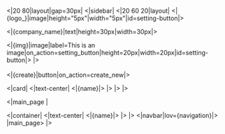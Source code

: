 <|20 80|layout|gap=30px|
<|sidebar|
<|20 60 20|layout|
<|{logo_}|image|height="5px"|width="5px"|id=setting-button|>

<|{company_name}|text|height=30px|width=30px|>

<|{img}|image|label=This is an image|on_action=setting_button|height=20px|width=20px|id=setting-button|>
|>
<br/><br/>
<|{create}|button|on_action=create_new|>

<|card|
<|text-center|
<|{name}|>
|>
|> 
|>

<|main_page |

<|container|
<|text-center|
<|{name}|>
|>
|>
<|navbar|lov={navigation}|>
|main_page>
|>

